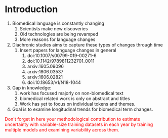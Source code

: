 # Introduction

1. Biomedical language is constantly changing
	1. Scientists make new discoveries
	2. Old technologies are being revamped
	3. More reasons for language changes
2. Diachronic studies aims to capture these types of changes through time
   1. Insert papers for language changes in general
      1. doi:10.1007/s00799-019-00271-6
      2. doi:10.1142/9789811232701_0011
      3. arxiv:1605.09096
      4. arxiv:1806.03537
      5. arxiv:1606.02821
      6. doi:10.18653/v1/N18-1044 
3. Gap in knowledge: 
	1. work has focused majorly on non-biomedical text
	2. biomedical related work is only on abstract and titles
	3. Work has yet to focus on individual tokens and themes.
4. Goal is to examine longitudinal trends for biomedical term changes.
<div style="color:red">
Don't forget in here your methodological contribution to estimate uncertainty with variable-size training datasets in each year by training multiple models and examining variability across them.
</div>
